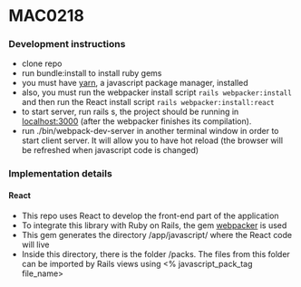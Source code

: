 # MAC0218

### Development instructions

- clone repo
- run bundle:install to install ruby gems
- you must have [yarn](https://yarnpkg.com/en/), a javascript package manager, installed
- also, you must run the webpacker install script `rails webpacker:install` and then run the React install script `rails webpacker:install:react`
- to start server, run rails s, the project should be running in [localhost:3000](http://localhost:3000/) (after the webpacker finishes its compilation).
- run ./bin/webpack-dev-server in another terminal window in order to start client server. It will allow you to have hot reload (the browser will be refreshed when javascript code is changed)

### Implementation details

#### React

- This repo uses React to develop the front-end part of the application
- To integrate this library with Ruby on Rails, the gem
  [webpacker](https://github.com/rails/webpacker) is used
- This gem generates the directory /app/javascript/ where the React code will live
- Inside this directory, there is the folder /packs. The files from this folder can be imported by Rails views using <% javascript_pack_tag file_name>
